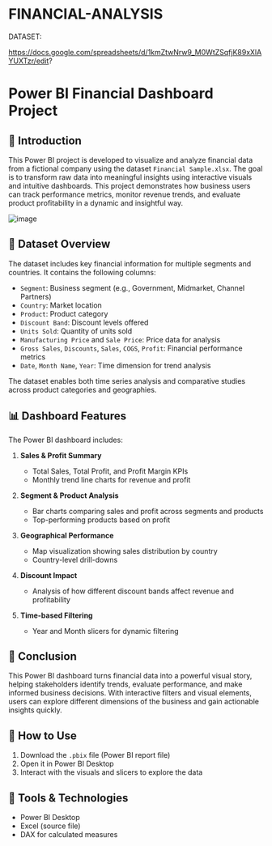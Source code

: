 # FINANCIAL-ANALYSIS

DATASET:

https://docs.google.com/spreadsheets/d/1kmZtwNrw9_M0WtZSqfjK89xXlAYUXTzr/edit?

# Power BI Financial Dashboard Project

## 📌 Introduction

This Power BI project is developed to visualize and analyze financial data from a fictional company using the dataset `Financial Sample.xlsx`. The goal is to transform raw data into meaningful insights using interactive visuals and intuitive dashboards. This project demonstrates how business users can track performance metrics, monitor revenue trends, and evaluate product profitability in a dynamic and insightful way.









![image](https://github.com/user-attachments/assets/cc1c37a0-4937-499a-920b-7420e748ad81)








## 📁 Dataset Overview

The dataset includes key financial information for multiple segments and countries. It contains the following columns:

- `Segment`: Business segment (e.g., Government, Midmarket, Channel Partners)
- `Country`: Market location
- `Product`: Product category
- `Discount Band`: Discount levels offered
- `Units Sold`: Quantity of units sold
- `Manufacturing Price` and `Sale Price`: Price data for analysis
- `Gross Sales`, `Discounts`, `Sales`, `COGS`, `Profit`: Financial performance metrics
- `Date`, `Month Name`, `Year`: Time dimension for trend analysis

The dataset enables both time series analysis and comparative studies across product categories and geographies.

## 📊 Dashboard Features

The Power BI dashboard includes:

1. **Sales & Profit Summary**
   - Total Sales, Total Profit, and Profit Margin KPIs
   - Monthly trend line charts for revenue and profit

2. **Segment & Product Analysis**
   - Bar charts comparing sales and profit across segments and products
   - Top-performing products based on profit

3. **Geographical Performance**
   - Map visualization showing sales distribution by country
   - Country-level drill-downs

4. **Discount Impact**
   - Analysis of how different discount bands affect revenue and profitability

5. **Time-based Filtering**
   - Year and Month slicers for dynamic filtering

## 🎯 Conclusion

This Power BI dashboard turns financial data into a powerful visual story, helping stakeholders identify trends, evaluate performance, and make informed business decisions. With interactive filters and visual elements, users can explore different dimensions of the business and gain actionable insights quickly.


## 📎 How to Use

1. Download the `.pbix` file (Power BI report file)
2. Open it in Power BI Desktop
3. Interact with the visuals and slicers to explore the data

## 🔧 Tools & Technologies

- Power BI Desktop
- Excel (source file)
- DAX for calculated measures
